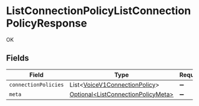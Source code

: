 # ListConnectionPolicyListConnectionPolicyResponse

OK


## Fields

| Field                                                                                      | Type                                                                                       | Required                                                                                   | Description                                                                                |
| ------------------------------------------------------------------------------------------ | ------------------------------------------------------------------------------------------ | ------------------------------------------------------------------------------------------ | ------------------------------------------------------------------------------------------ |
| `connectionPolicies`                                                                       | List\<[VoiceV1ConnectionPolicy](../../models/components/VoiceV1ConnectionPolicy.md)>       | :heavy_minus_sign:                                                                         | N/A                                                                                        |
| `meta`                                                                                     | [Optional\<ListConnectionPolicyMeta>](../../models/operations/ListConnectionPolicyMeta.md) | :heavy_minus_sign:                                                                         | N/A                                                                                        |